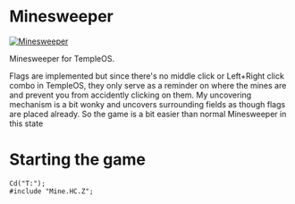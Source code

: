 # Minesweeper
[![Minesweeper](https://raw.githubusercontent.com/Rion96/Minesweeper/master/Minesweeper.PNG)](https://www.youtube.com/watch?v=S-aRmZ9pbBY)

Minesweeper for TempleOS.

Flags are implemented but since there's no middle click or Left+Right click combo in TempleOS, they only serve as a reminder on where the mines are and prevent you from accidently clicking on them.
My uncovering mechanism is a bit wonky and uncovers surrounding fields as though flags are placed already. So the game is a bit easier than normal Minesweeper in this state


# Starting the game

    Cd("T:");
    #include "Mine.HC.Z";
